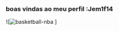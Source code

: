 ### boas vindas ao meu perfil :Jem1f14
![![basketball-nba](https://github.com/user-attachments/assets/4be74001-6eeb-402a-913d-cd0ab6553b80)
] 
